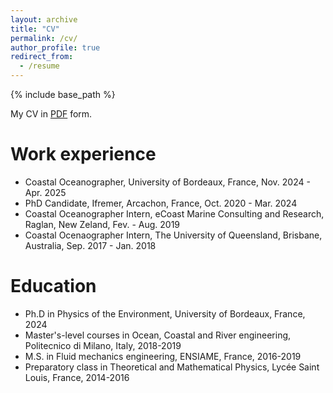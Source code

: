 ```yaml
---
layout: archive
title: "CV"
permalink: /cv/
author_profile: true
redirect_from:
  - /resume
---
```


{% include base_path %}

My CV in [PDF](https:///files/.pdf) form.

Work experience
======
* Coastal Oceanographer, University of Bordeaux, France, Nov. 2024 - Apr. 2025
* PhD Candidate, Ifremer, Arcachon, France, Oct. 2020 - Mar. 2024
* Coastal Oceanographer Intern, eCoast Marine Consulting and Research, Raglan, New Zeland, Fev. - Aug. 2019
* Coastal Ocenaographer Intern, The University of Queensland, Brisbane, Australia, Sep. 2017 - Jan. 2018

Education
======
* Ph.D in Physics of the Environment, University of Bordeaux, France, 2024
* Master's-level courses in Ocean, Coastal and River engineering, Politecnico di Milano, Italy, 2018-2019
* M.S. in Fluid mechanics engineering, ENSIAME, France, 2016-2019
* Preparatory class in Theoretical and Mathematical Physics, Lycée Saint Louis, France, 2014-2016
